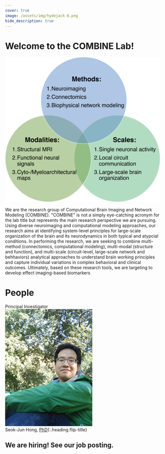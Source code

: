 ```yaml
---
cover: true
image: /assets/img/hydejack-8.png
hide_description: true
---
```


# Welcome to the COMBINE Lab!
![research perspective](/assets/img/research_perspective.png)<br/>
<div style="text-align:left">We are the research group of Computational Brain Imaging and Network Modeling (COMBINE). "COMBINE" is not a simply eye-catching acronym for the lab title but represents the main research perspective we are pursuing. Using diverse neuroimaging and computational modeling approaches, our research aims at identifying system-level principles for large-scale organization of the brain and its neurodynamics in both typical and atypcial conditions. In performing the research, we are seeking to combine multi-method (connectomics, computational modeling), multi-modal (structure and function), and multi-scale (circuit-level, large-scale network and behhaviors) analytical approaches to understand brain working principles and capture individual variations in complex behavioral and clinical outcomes. Ultimately, based on these research tools, we are targeting to develop effect imaging-based biomarkers </div>

# People
Principal Investigator<br/>
![principal investigator](/assets/img/hong_seok_jun.jpg)<br/>
Seok-Jun Hong, [PhD]{:.heading.flip-title}<br/>


## We are hiring! See our job posting.

[PhD]: resume.md
[google-scholar]: https://scholar.google.ca/citations?user=N7uX1isAAAAJ&hl=en